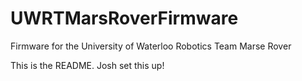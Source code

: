 # UWRTMarsRoverFirmware
Firmware for the University of Waterloo Robotics Team Marse Rover

This is the README. Josh set this up!
